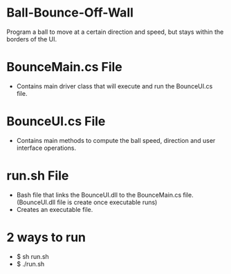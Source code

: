# Ball-Bounce-Off-Wall
Program a ball to move at a certain direction and speed, but stays within the borders of the UI.

# BounceMain.cs File
- Contains main driver class that will execute and run the BounceUI.cs file.

# BounceUI.cs File
- Contains main methods to compute the ball speed, direction and user interface operations.

# run.sh File
- Bash file that links the BounceUI.dll to the BounceMain.cs file.(BounceUI.dll file is create once executable runs)
- Creates an executable file.

# 2 ways to run
- $ sh run.sh
- $ ./run.sh
